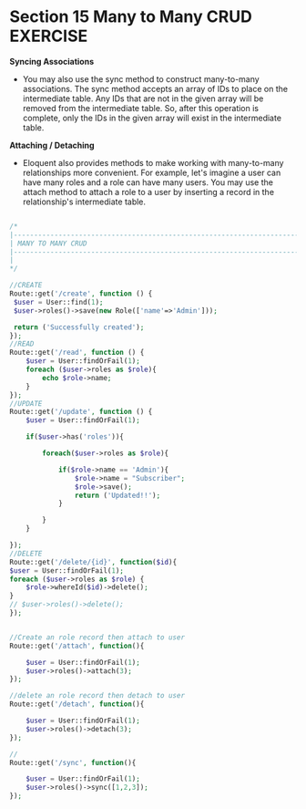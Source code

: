 # Section 15 Many to Many CRUD EXERCISE

**Syncing Associations**

- You may also use the sync method to construct many-to-many associations. The sync method accepts an array of IDs to place on the intermediate table. Any IDs that are not in the given array will be removed from the intermediate table. So, after this operation is complete, only the IDs in the given array will exist in the intermediate table.

**Attaching / Detaching**

- Eloquent also provides methods to make working with many-to-many relationships more convenient. For example, let's imagine a user can have many roles and a role can have many users. You may use the attach method to attach a role to a user by inserting a record in the relationship's intermediate table.

```php

/*
|--------------------------------------------------------------------------
| MANY TO MANY CRUD
|--------------------------------------------------------------------------
|
*/

//CREATE
Route::get('/create', function () {
 $user = User::find(1);
 $user->roles()->save(new Role(['name'=>'Admin']));

 return ('Successfully created');
});
//READ
Route::get('/read', function () {
    $user = User::findOrFail(1);
    foreach ($user->roles as $role){
        echo $role->name;
    }
});
//UPDATE
Route::get('/update', function () {
    $user = User::findOrFail(1);

    if($user->has('roles')){

        foreach($user->roles as $role){

            if($role->name == 'Admin'){
                $role->name = "Subscriber";
                $role->save();
                return ('Updated!!');
            }

        }
    }

});
//DELETE
Route::get('/delete/{id}', function($id){
$user = User::findOrFail(1);
foreach ($user->roles as $role) {
    $role->whereId($id)->delete();
}
// $user->roles()->delete();
});


//Create an role record then attach to user
Route::get('/attach', function(){

    $user = User::findOrFail(1);
    $user->roles()->attach(3);
});

//delete an role record then detach to user
Route::get('/detach', function(){

    $user = User::findOrFail(1);
    $user->roles()->detach(3);
});

//
Route::get('/sync', function(){

    $user = User::findOrFail(1);
    $user->roles()->sync([1,2,3]);
});


```
